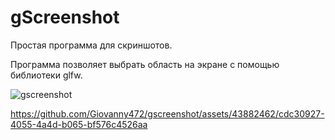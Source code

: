 
# **gScreenshot**

Простая программа для скриншотов. 

Программа позволяет выбрать область на экране с помощью библиотеки glfw.

![gscreenshot](/asset/img/image.png)



https://github.com/Giovanny472/gscreenshot/assets/43882462/cdc30927-4055-4a4d-b065-bf576c4526aa

